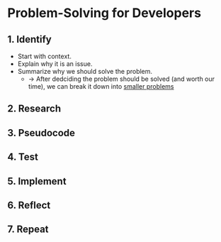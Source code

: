 # Problem-Solving for Developers
## 1. Identify
- Start with context.
- Explain why it is an issue.
- Summarize why we should solve the problem.
  - -> After dedciding the problem should be solved (and worth our time), we can break it down into <u> smaller problems </u>
## 2. Research
## 3. Pseudocode
## 4. Test
## 5. Implement
## 6. Reflect
## 7. Repeat
